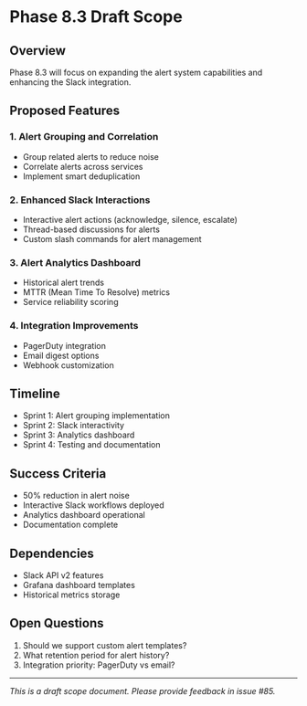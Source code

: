 # Phase 8.3 Draft Scope

## Overview
Phase 8.3 will focus on expanding the alert system capabilities and enhancing the Slack integration.

## Proposed Features

### 1. Alert Grouping and Correlation
- Group related alerts to reduce noise
- Correlate alerts across services
- Implement smart deduplication

### 2. Enhanced Slack Interactions
- Interactive alert actions (acknowledge, silence, escalate)
- Thread-based discussions for alerts
- Custom slash commands for alert management

### 3. Alert Analytics Dashboard
- Historical alert trends
- MTTR (Mean Time To Resolve) metrics
- Service reliability scoring

### 4. Integration Improvements
- PagerDuty integration
- Email digest options
- Webhook customization

## Timeline
- Sprint 1: Alert grouping implementation
- Sprint 2: Slack interactivity 
- Sprint 3: Analytics dashboard
- Sprint 4: Testing and documentation

## Success Criteria
- 50% reduction in alert noise
- Interactive Slack workflows deployed
- Analytics dashboard operational
- Documentation complete

## Dependencies
- Slack API v2 features
- Grafana dashboard templates
- Historical metrics storage

## Open Questions
1. Should we support custom alert templates?
2. What retention period for alert history?
3. Integration priority: PagerDuty vs email?

---
*This is a draft scope document. Please provide feedback in issue #85.*